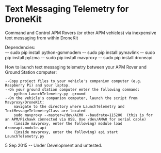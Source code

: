 # Text Messaging Telemetry for DroneKit
Command and Control APM Rovers (or other APM vehicles) via inexpensive text messaging from within DroneKit

Dependencies:  
    -- sudo pip install python-gsmmodem
    -- sudo pip install pymavlink
    -- sudo pip install pylzma
    -- sudo pip install mavproxy
    -- sudo pip install droneapi


How to launch text messaging telemetry between your APM Rover and Ground Station computer:

    --Copy project files to your vehicle's companion computer (e.g. Raspberry Pi) and your laptop.
    --On your ground station computer enter the following command:  
        python LaunchTelemetry.py -ground
    --On the vehicle's companion computer, launch the script from Mavproxy/DroneKit:
        navigate to the directory where LaunchTelemetry and TextMessageTelemetryClass are located
        sudo mavproxy --master=/dev/ACM0 --baudrate=115200  (this is for an APM/Pixhawk connected via USB. Use /dev/AMA0 for serial cable)
        (inside mavproxy, enter the following) module load droneapi.module.api
        (inside mavproxy, enter the following) api start LaunchTelemetry.py  





5 Sep 2015 -- Under Development and untested. 